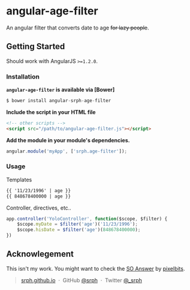 # angular-age-filter

An angular filter that converts date to age <del>for lazy people</del>.

## Getting Started

Should work with AngularJS ```>=1.2.0```.

### Installation

**```angular-age-filter``` is available via [Bower]**

```js
$ bower install angular-srph-age-filter
```

**Include the script in your HTML file**

```html
<!-- other scripts -->
<script src="/path/to/angular-age-filter.js"></script>
```

**Add the module in your module's dependencies.**

```js
angular.module('myApp', ['srph.age-filter']);
```

### Usage

Templates

```html
{{ '11/23/1996' | age }}
{{ 848678400000 | age }}
```

Controller, directives, etc..

```js
app.controller('YoloController', function($scope, $filter) {
	$scope.myDate = $filter('age')('11/23/1996');
	$scope.hisDate = $filter('age')(848678400000);
})
```

## Acknowlegement

This isn't my work. You might want to check the [SO Answer](http://stackoverflow.com/questions/24883308/convert-birthday-to-age-in-angularjs) by [pixelbits](http://stackoverflow.com/users/3661630/pixelbits).

> [srph.github.io](http://srph.github.io) &nbsp;&middot;&nbsp;
> GitHub [@srph](https://github.com/srph) &nbsp;&middot;&nbsp;
> Twitter [@_srph](https://twitter.com/_srph)